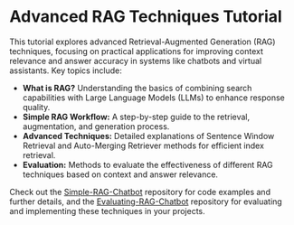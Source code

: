 # Advanced RAG Techniques Tutorial

This tutorial explores advanced Retrieval-Augmented Generation (RAG) techniques, focusing on practical applications for improving context relevance and answer accuracy in systems like chatbots and virtual assistants. Key topics include:

- **What is RAG?** Understanding the basics of combining search capabilities with Large Language Models (LLMs) to enhance response quality.
- **Simple RAG Workflow:** A step-by-step guide to the retrieval, augmentation, and generation process.
- **Advanced Techniques:** Detailed explanations of Sentence Window Retrieval and Auto-Merging Retriever methods for efficient index retrieval.
- **Evaluation:** Methods to evaluate the effectiveness of different RAG techniques based on context and answer relevance.

Check out the [Simple-RAG-Chatbot](https://github.com/Faridghr/Simple-RAG-Chatbot) repository for code examples and further details, and the [Evaluating-RAG-Chatbot](https://github.com/Faridghr/Evaluate-RAG-Pipeline) repository for evaluating and implementing these techniques in your projects.
